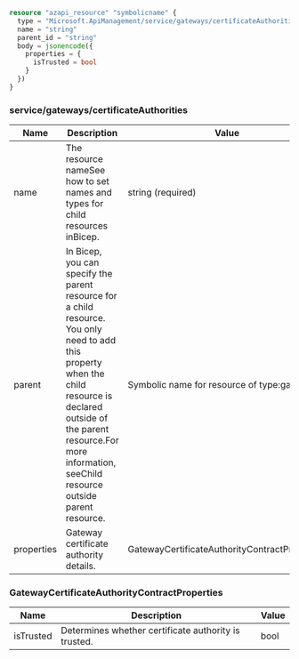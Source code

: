 ```terraform
resource "azapi_resource" "symbolicname" {
  type = "Microsoft.ApiManagement/service/gateways/certificateAuthorities@2023-05-01-preview"
  name = "string"
  parent_id = "string"
  body = jsonencode({
    properties = {
      isTrusted = bool
    }
  })
}

```

### service/gateways/certificateAuthorities

| Name | Description | Value |
|-|-|-|
| name | The resource nameSee how to set names and types for child resources inBicep. | string (required) |
| parent | In Bicep, you can specify the parent resource for a child resource. You only need to add this property when the child resource is declared outside of the parent resource.For more information, seeChild resource outside parent resource. | Symbolic name for resource of type:gateways |
| properties | Gateway certificate authority details. | GatewayCertificateAuthorityContractProperties |


### GatewayCertificateAuthorityContractProperties

| Name | Description | Value |
|-|-|-|
| isTrusted | Determines whether certificate authority is trusted. | bool |


